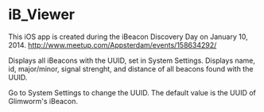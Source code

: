 iB_Viewer
=========

This iOS app is created during the iBeacon Discovery Day on January 10, 2014.
http://www.meetup.com/Appsterdam/events/158634292/

Displays all iBeacons with the UUID, set in System Settings. 
Displays name, id, major/minor, signal strenght, and distance of all beacons found with the UUID.

Go to System Settings to change the UUID. The default value is the UUID of Glimworm's iBeacon.

